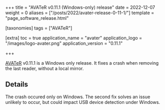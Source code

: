 +++
title = "AVATeR v0.11.1 (Windows-only) release"
date = 2022-12-07
weight = 0
aliases = ["/posts/2022/avater-release-0-11-1/"]
template = "page_software_release.html"

[taxonomies]
tags = ["AVATeR"]

[extra]
toc = true
application_name = "avater"
application_logo = "/images/logo-avater.png"
application_version = "0.11.1"

+++

[AVATeR](/software/avater/) v0.11.1 is a Windows only release. It fixes a crash when removing the last reader, without a local mirror.

<!-- more -->

## Details

The crash occured only on Windows. The second fix solves an issue unlikely to occur, but could impact USB device detection under Windows.
